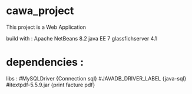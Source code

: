 # cawa_project
This project is a Web Application

build with : 
Apache NetBeans 8.2
java EE 7
glassfichserver 4.1
# dependencies :
libs :  #MySQLDriver            {Connection sql}
        #JAVADB_DRIVER_LABEL    {java-sql}
        #itextpdf-5.5.9.jar     {print facture pdf}
